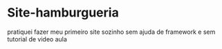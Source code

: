 # Site-hamburgueria
pratiquei fazer meu primeiro site sozinho sem ajuda de framework e sem tutorial de video aula
